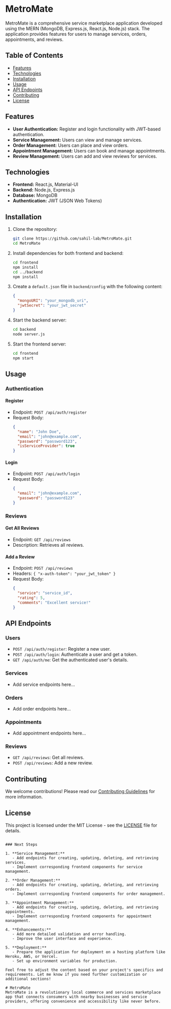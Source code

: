 # MetroMate

MetroMate is a comprehensive service marketplace application developed using the MERN (MongoDB, Express.js, React.js, Node.js) stack. The application provides features for users to manage services, orders, appointments, and reviews.

## Table of Contents

- [Features](#features)
- [Technologies](#technologies)
- [Installation](#installation)
- [Usage](#usage)
- [API Endpoints](#api-endpoints)
- [Contributing](#contributing)
- [License](#license)

## Features

- **User Authentication:** Register and login functionality with JWT-based authentication.
- **Service Management:** Users can view and manage services.
- **Order Management:** Users can place and view orders.
- **Appointment Management:** Users can book and manage appointments.
- **Review Management:** Users can add and view reviews for services.

## Technologies

- **Frontend:** React.js, Material-UI
- **Backend:** Node.js, Express.js
- **Database:** MongoDB
- **Authentication:** JWT (JSON Web Tokens)

## Installation

1. Clone the repository:
   ```bash
   git clone https://github.com/sahil-lab/MetroMate.git
   cd MetroMate
   ```

2. Install dependencies for both frontend and backend:
   ```bash
   cd frontend
   npm install
   cd ../backend
   npm install
   ```

3. Create a `default.json` file in `backend/config` with the following content:
   ```json
   {
     "mongoURI": "your_mongodb_uri",
     "jwtSecret": "your_jwt_secret"
   }
   ```

4. Start the backend server:
   ```bash
   cd backend
   node server.js
   ```

5. Start the frontend server:
   ```bash
   cd frontend
   npm start
   ```

## Usage

### Authentication

#### Register
- Endpoint: `POST /api/auth/register`
- Request Body:
  ```json
  {
    "name": "John Doe",
    "email": "john@example.com",
    "password": "password123",
    "isServiceProvider": true
  }
  ```

#### Login
- Endpoint: `POST /api/auth/login`
- Request Body:
  ```json
  {
    "email": "john@example.com",
    "password": "password123"
  }
  ```

### Reviews

#### Get All Reviews
- Endpoint: `GET /api/reviews`
- Description: Retrieves all reviews.

#### Add a Review
- Endpoint: `POST /api/reviews`
- Headers: `{ "x-auth-token": "your_jwt_token" }`
- Request Body:
  ```json
  {
    "service": "service_id",
    "rating": 5,
    "comments": "Excellent service!"
  }
  ```

## API Endpoints

### Users
- `POST /api/auth/register`: Register a new user.
- `POST /api/auth/login`: Authenticate a user and get a token.
- `GET /api/auth/me`: Get the authenticated user's details.

### Services
- Add service endpoints here...

### Orders
- Add order endpoints here...

### Appointments
- Add appointment endpoints here...

### Reviews
- `GET /api/reviews`: Get all reviews.
- `POST /api/reviews`: Add a new review.

## Contributing

We welcome contributions! Please read our [Contributing Guidelines](CONTRIBUTING.md) for more information.

## License

This project is licensed under the MIT License - see the [LICENSE](LICENSE) file for details.
```

### Next Steps

1. **Service Management:**
   - Add endpoints for creating, updating, deleting, and retrieving services.
   - Implement corresponding frontend components for service management.

2. **Order Management:**
   - Add endpoints for creating, updating, deleting, and retrieving orders.
   - Implement corresponding frontend components for order management.

3. **Appointment Management:**
   - Add endpoints for creating, updating, deleting, and retrieving appointments.
   - Implement corresponding frontend components for appointment management.

4. **Enhancements:**
   - Add more detailed validation and error handling.
   - Improve the user interface and experience.

5. **Deployment:**
   - Prepare the application for deployment on a hosting platform like Heroku, AWS, or Vercel.
   - Set up environment variables for production.

Feel free to adjust the content based on your project's specifics and requirements. Let me know if you need further customization or additional sections!

# MetroMate
MetroMate is a revolutionary local commerce and services marketplace app that connects consumers with nearby businesses and service providers, offering convenience and accessibility like never before.

